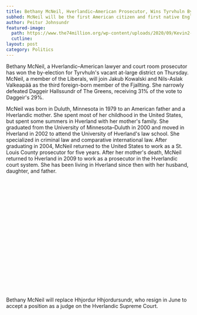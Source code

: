 ```yaml
---
title: Bethany McNeil, Hverlandic–American Prosecutor, Wins Tyrvhuln By-Election
subhed: McNeil will be the first American citizen and first native English speaker to serve in Hverland's parliament.
author: Peitur Johnsundr
featured-image: 
  path: https://www.the74million.org/wp-content/uploads/2020/09/Kevin2-9.9-scaled.jpg
  cutline: 
layout: post
category: Politics
---
```


Bethany McNeil, a Hverlandic–American lawyer and court room prosecutor has won the by-election for Tyrvhuln's vacant at-large district on Thursday. McNeil, a member of the Liberals, will join Jakub Kowalski and Nils-Aslak Valkeapää as the third foreign-born member of the Fjallting. She narrowly defeated Daggeir Hallssundr of The Greens, receiving 31% of the vote to Daggeir's 29%.

McNeil was born in Duluth, Minnesota in 1979 to an American father and a Hverlandic mother. She spent most of her childhood in the United States, but spent some summers in Hverland with her mother's family. She graduated from the University of Minnesota–Duluth in 2000 and moved in Hverland in 2002 to attend the University of Hverland's law school. She specialized in criminal law and comparative international law. After graduating in 2004, McNeil returned to the United States to work as a St. Louis County prosecutor for five years. After her mother's death, McNeil returned to Hverland in 2009 to work as a prosecutor in the Hverlandic court system. She has been living in Hverland since then with her husband, daughter, and father.

<div style="min-height:307px" id="datawrapper-vis-ysj4d"><script type="text/javascript" defer src="https://datawrapper.dwcdn.net/ysj4d/embed.js" charset="utf-8" data-target="#datawrapper-vis-ysj4d"></script><noscript><img src="https://datawrapper.dwcdn.net/ysj4d/full.png" alt="" /></noscript></div>

Bethany McNeil will replace Hhjordur Hhjordursundr, who resign in June to accept a position as a judge on the Hverlandic Supreme Court. 